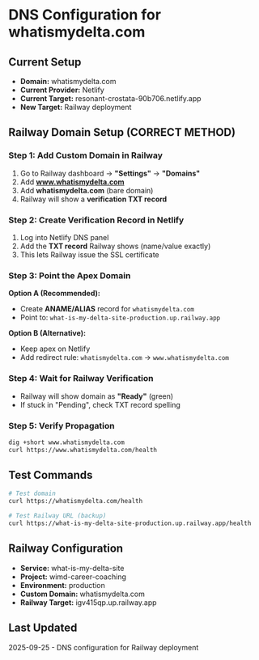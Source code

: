 # DNS Configuration for whatismydelta.com

## Current Setup
- **Domain:** whatismydelta.com
- **Current Provider:** Netlify
- **Current Target:** resonant-crostata-90b706.netlify.app
- **New Target:** Railway deployment

## Railway Domain Setup (CORRECT METHOD)

### Step 1: Add Custom Domain in Railway
1. Go to Railway dashboard → **"Settings"** → **"Domains"**
2. Add **www.whatismydelta.com** 
3. Add **whatismydelta.com** (bare domain)
4. Railway will show a **verification TXT record**

### Step 2: Create Verification Record in Netlify
1. Log into Netlify DNS panel
2. Add the **TXT record** Railway shows (name/value exactly)
3. This lets Railway issue the SSL certificate

### Step 3: Point the Apex Domain
**Option A (Recommended):**
- Create **ANAME/ALIAS** record for `whatismydelta.com` 
- Point to: `what-is-my-delta-site-production.up.railway.app`

**Option B (Alternative):**
- Keep apex on Netlify
- Add redirect rule: `whatismydelta.com` → `www.whatismydelta.com`

### Step 4: Wait for Railway Verification
- Railway will show domain as **"Ready"** (green)
- If stuck in "Pending", check TXT record spelling

### Step 5: Verify Propagation
```bash
dig +short www.whatismydelta.com
curl https://www.whatismydelta.com/health
```

## Test Commands
```bash
# Test domain
curl https://whatismydelta.com/health

# Test Railway URL (backup)
curl https://what-is-my-delta-site-production.up.railway.app/health
```

## Railway Configuration
- **Service:** what-is-my-delta-site
- **Project:** wimd-career-coaching
- **Environment:** production
- **Custom Domain:** whatismydelta.com
- **Railway Target:** igv415qp.up.railway.app

## Last Updated
2025-09-25 - DNS configuration for Railway deployment
